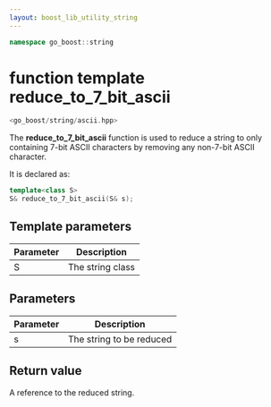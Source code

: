 ```yaml
---
layout: boost_lib_utility_string
---
```


```c++
namespace go_boost::string
```

# function template reduce_to_7_bit_ascii

```c++
<go_boost/string/ascii.hpp>
```

The **reduce_to_7_bit_ascii** function is used to reduce a string to only
containing 7-bit ASCII characters by removing any non-7-bit ASCII character.

It is declared as:

```c++
template<class S>
S& reduce_to_7_bit_ascii(S& s);
```

## Template parameters

Parameter | Description
-|-
S|The string class

## Parameters

Parameter | Description
-|-
s|The string to be reduced

## Return value

A reference to the reduced string.
